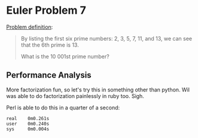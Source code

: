 Euler Problem 7
===============

[Problem definition](http://projecteuler.net/problem=7):

> By listing the first six prime numbers: 2, 3, 5, 7, 11, and 13, we can see that the 6th prime is 13.
> 
> What is the 10 001st prime number?

Performance Analysis
--------------------

More factorization fun, so let's try this in something other than python.
Wil was able to do factorization painlessly in ruby too.  Sigh.

Perl is able to do this in a quarter of a second:

	real    0m0.261s
	user    0m0.240s
	sys     0m0.004s

